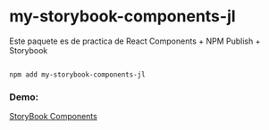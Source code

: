 # my-storybook-components-jl

Este paquete es de practica de React Components + NPM Publish + Storybook
```

npm add my-storybook-components-jl
```

### Demo: 
[StoryBook Components](https://kuramabiju.github.io/storybook-components/)